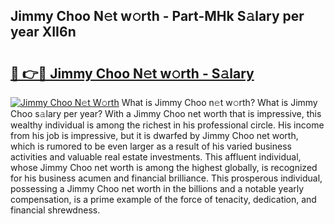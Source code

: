 ## Jimmy Choo N𝚎t w𝚘rth - Part-MHk S𝚊lary per year XII6n

# <h2><a href="http://gc30la.nevu.top/?p=Jimmy+Choo">🔗 👉🔴 Jimmy Choo N𝚎t w𝚘rth - S𝚊lary</a></h2>

[![Jimmy Choo N𝚎t W𝚘rth](https://i.imgur.com/Oavwk0R.jpeg)](http://gc30la.nevu.top/?p=Jimmy+Choo)
What is Jimmy Choo n𝚎t w𝚘rth? What is Jimmy Choo s𝚊lary per year?
With a Jimmy Choo net worth that is impressive, this wealthy individual is among the richest in his professional circle. His income from his job is impressive, but it is dwarfed by Jimmy Choo net worth, which is rumored to be even larger as a result of his varied business activities and valuable real estate investments. This affluent individual, whose Jimmy Choo net worth is among the highest globally, is recognized for his business acumen and financial brilliance. This prosperous individual, possessing a Jimmy Choo net worth in the billions and a notable yearly compensation, is a prime example of the force of tenacity, dedication, and financial shrewdness.

